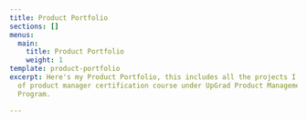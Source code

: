 ```yaml
---
title: Product Portfolio
sections: []
menus:
  main:
    title: Product Portfolio
    weight: 1
template: product-portfolio
excerpt: Here's my Product Portfolio, this includes all the projects I did as a part
  of product manager certification course under UpGrad Product Management Certification
  Program.

---
```

